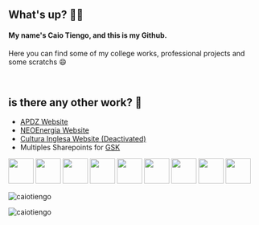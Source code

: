
## What's up? 🚀🌿
<h4> My name's Caio Tiengo, and this is my Github.</h4>
<p> Here you can find some of my college works, professional projects and some scratchs 😄</p>
 <br>

## is there any other work? 🤔
<ul>
 <li>
  <a target="_blank" href="http://apdz.com.br/">APDZ Website</a>
 </li>
 <li>
     <a target="_blank" href="https://www.neoenergia.com/pt-br/Paginas/default.aspx">NEOEnergia Website</a>
 </li>
 <li>
  <a target="_blank" href="">Cultura Inglesa Website (Deactivated)</a>
 </li>
  <li>
   Multiples Sharepoints for <a target="_blank" href="https://www.gsk.com/en-gb/">GSK</a>
 </li>
</ul>
<p>
 
 <img height="50" width="50" src="https://cdn.jsdelivr.net/gh/devicons/devicon/icons/typescript/typescript-original.svg" />
 <img height="50" width="50" src="https://cdn.jsdelivr.net/gh/devicons/devicon/icons/javascript/javascript-original.svg" />
 <img height="50" width="50" src="https://cdn.jsdelivr.net/gh/devicons/devicon/icons/ionic/ionic-original.svg" />
 <img height="50" width="50" src="https://cdn.jsdelivr.net/gh/devicons/devicon/icons/angularjs/angularjs-original.svg" />
 <img height="50" width="50" src="https://cdn.jsdelivr.net/gh/devicons/devicon/icons/firebase/firebase-plain-wordmark.svg" />
 <img height="50" width="50" src="https://cdn.jsdelivr.net/gh/devicons/devicon/icons/html5/html5-original.svg" />
 <img height="50" width="50" src="https://cdn.jsdelivr.net/gh/devicons/devicon/icons/css3/css3-original.svg" />
 <img height="50" width="50" src="https://cdn.jsdelivr.net/gh/devicons/devicon/icons/nodejs/nodejs-plain-wordmark.svg" />
 <img height="50" width="50" src="https://cdn.jsdelivr.net/gh/devicons/devicon/icons/react/react-original-wordmark.svg" />







</p>



<p><img align="center" src="https://github-readme-stats.vercel.app/api/top-langs?username=caiotiengo&show_icons=true&locale=en&layout=compact" alt="caiotiengo" /></p>



<p><img align="center" src="https://github-readme-stats.vercel.app/api?username=caiotiengo&show_icons=true&locale=en" alt="caiotiengo" /></p>


<h2>&nbsp</h2>


<!-- STREAKS SCORE  <p><img align="center" src="https://github-readme-streak-stats.herokuapp.com/?user=joaovmp&" alt="joaovmp" /></p>
<!--

Here are some ideas to get you started:

- 🔭 I’m currently working on ...
- 🌱 I’m currently learning ...
- 👯 I’m looking to collaborate on ...
- 🤔 I’m looking for help with ...
- 💬 Ask me about ...
- 📫 How to reach me: ...
- 😄 Pronouns: ...
- ⚡ Fun fact: ...
-->
